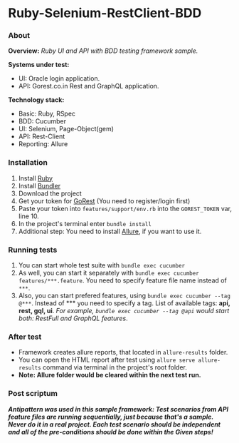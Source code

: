 # Ruby-Selenium-RestClient-BDD

### About
**Overview:** _Ruby UI and API with BDD testing framework sample._

**Systems under test:**
- UI: Oracle login application.
- API: Gorest.co.in Rest and GraphQL application.

**Technology stack:**
- Basic: Ruby, RSpec
- BDD: Cucumber
- UI: Selenium, Page-Object(gem)
- API: Rest-Client
- Reporting: Allure

### Installation
1. Install [Ruby](https://www.ruby-lang.org/en/documentation/installation/)
2. Install [Bundler](https://bundler.io)
3. Download the project
4. Get your token for [GoRest](https://gorest.co.in/my-account/access-tokens) (You need to register/login first)
5. Paste your token into `features/support/env.rb` into the `GOREST_TOKEN` var, line 10.
6. In the project's terminal enter `bundle install`
7. Additional step: You need to install [Allure](https://github.com/allure-framework/allure2), if you want to use it.

### Running tests
1. You can start whole test suite with `bundle exec cucumber`
2. As well, you can start it separately with `bundle exec cucumber features/***.feature`. You need to specify feature file name instead of `***`.
3. Also, you can start prefered features, using `bundle exec cucumber --tag @***`. Instead of *** you need to specify a tag. List of available tags: **api, rest, gql, ui**. _For example, `bundle exec cucumber --tag @api` would start both: RestFull and GraphQL features_.

### After test
- Framework creates allure reports, that located in `allure-results` folder.
- You can open the HTML report after test using `allure serve allure-results` command via terminal in the project's root folder.
- **Note: Allure folder would be cleared within the next test run.**

### Post scriptum
**_Antipattern was used in this sample framework: Test scenarios from API feature files are running sequentially, just because that's a sample. Never do it in a real project. Each test scenario should be independent and all of the pre-conditions should be done within the Given steps!_**
